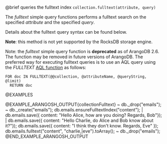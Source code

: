 

@brief queries the fulltext index
`collection.fulltext(attribute, query)`

The *fulltext* simple query functions performs a fulltext search on the specified
*attribute* and the specified *query*.

Details about the fulltext query syntax can be found below.

**Note**: this method is not yet supported by the RocksDB storage engine.

Note: the *fulltext* simple query function is **deprecated** as of ArangoDB 2.6.
The function may be removed in future versions of ArangoDB. The preferred
way for executing fulltext queries is to use an AQL query using the *FULLTEXT*
[AQL function](../Aql/FulltextFunctions.md) as follows:

    FOR doc IN FULLTEXT(@@collection, @attributeName, @queryString, @limit)
      RETURN doc

@EXAMPLES

@EXAMPLE_ARANGOSH_OUTPUT{collectionFulltext}
~ db._drop("emails");
~ db._create("emails");
  db.emails.ensureFulltextIndex("content");
| db.emails.save({ content:
                   "Hello Alice, how are you doing? Regards, Bob"});
| db.emails.save({ content:
                   "Hello Charlie, do Alice and Bob know about it?"});
  db.emails.save({ content: "I think they don't know. Regards, Eve" });
  db.emails.fulltext("content", "charlie,|eve").toArray();
~ db._drop("emails");
@END_EXAMPLE_ARANGOSH_OUTPUT
